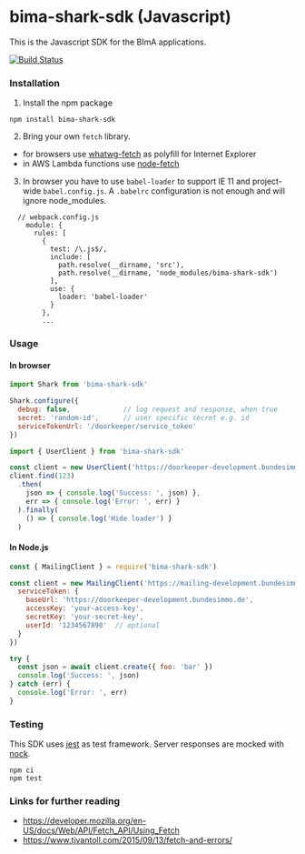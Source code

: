# bima-shark-sdk (Javascript)

This is the Javascript SDK for the BImA applications.

[![Build Status](https://travis-ci.com/infopark-customers/bima-shark-js-sdk.svg?branch=develop)](https://travis-ci.com/infopark-customers/bima-shark-js-sdk)

### Installation

1) Install the npm package

```
npm install bima-shark-sdk
```

2) Bring your own `fetch` library.

* for browsers use [whatwg-fetch](https://www.npmjs.com/package/whatwg-fetch) as polyfill for Internet Explorer
* in AWS Lambda functions use [node-fetch](https://www.npmjs.com/package/node-fetch)

3) In browser you have to use `babel-loader` to support IE 11 and project-wide
`babel.config.js`. A `.babelrc` configuration is not enough and will ignore
node_modules.

```
  // webpack.config.js
    module: {
      rules: [
        {
          test: /\.js$/,
          include: [
            path.resolve(__dirname, 'src'),
            path.resolve(__dirname, 'node_modules/bima-shark-sdk')
          ],
          use: {
            loader: 'babel-loader'
          }
        },
        ...
```


### Usage

#### In browser

```js
import Shark from 'bima-shark-sdk'

Shark.configure({
  debug: false,             // log request and response, when true
  secret: 'random-id',      // user specific secret e.g. id
  serviceTokenUrl: '/doorkeeper/service_token'
})

import { UserClient } from 'bima-shark-sdk'

const client = new UserClient('https://doorkeeper-development.bundesimmo.de')
client.find(123)
  .then(
    json => { console.log('Success: ', json) },
    err => { console.log('Error: ', err) }
  ).finally(
    () => { console.log('Hide loader') }
  )
```

#### In Node.js

```js
const { MailingClient } = require('bima-shark-sdk')

const client = new MailingClient('https://mailing-development.bundesimmo.de', {
  serviceToken: {
    baseUrl: 'https://doorkeeper-development.bundesimmo.de',
    accessKey: 'your-access-key',
    secretKey: 'your-secret-key',
    userId: '1234567890'  // optional
  }
})

try {
  const json = await client.create({ foo: 'bar' })
  console.log('Success: ', json)
} catch (err) {
  console.log('Error: ', err)
}
```


### Testing

This SDK uses [jest](https://jestjs.io/) as test framework. Server responses are mocked with [nock](https://www.npmjs.com/package/nock).

```
npm ci
npm test
```


### Links for further reading

* https://developer.mozilla.org/en-US/docs/Web/API/Fetch_API/Using_Fetch
* https://www.tjvantoll.com/2015/09/13/fetch-and-errors/
